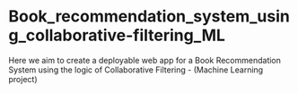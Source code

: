 # Book_recommendation_system_using_collaborative-filtering_ML
Here we aim to create a deployable web app for a Book Recommendation System using the logic of Collaborative Filtering - (Machine Learning project)
